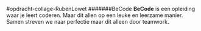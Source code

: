 #opdracht-collage-RubenLowet
#######BeCode
__BeCode__ is een opleiding waar je leert coderen.
Maar dit allen op een leuke en leerzame manier.
Samen streven we naar perfectie maar dit alleen door teamwork.



